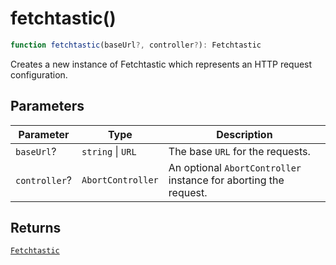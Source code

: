# fetchtastic()

```ts
function fetchtastic(baseUrl?, controller?): Fetchtastic
```

Creates a new instance of Fetchtastic which represents an HTTP request configuration.

## Parameters

| Parameter | Type | Description |
| ------ | ------ | ------ |
| `baseUrl`? | `string` \| `URL` | The base `URL` for the requests. |
| `controller`? | `AbortController` | An optional `AbortController` instance for aborting the request. |

## Returns

[`Fetchtastic`](../classes/Fetchtastic.md)
